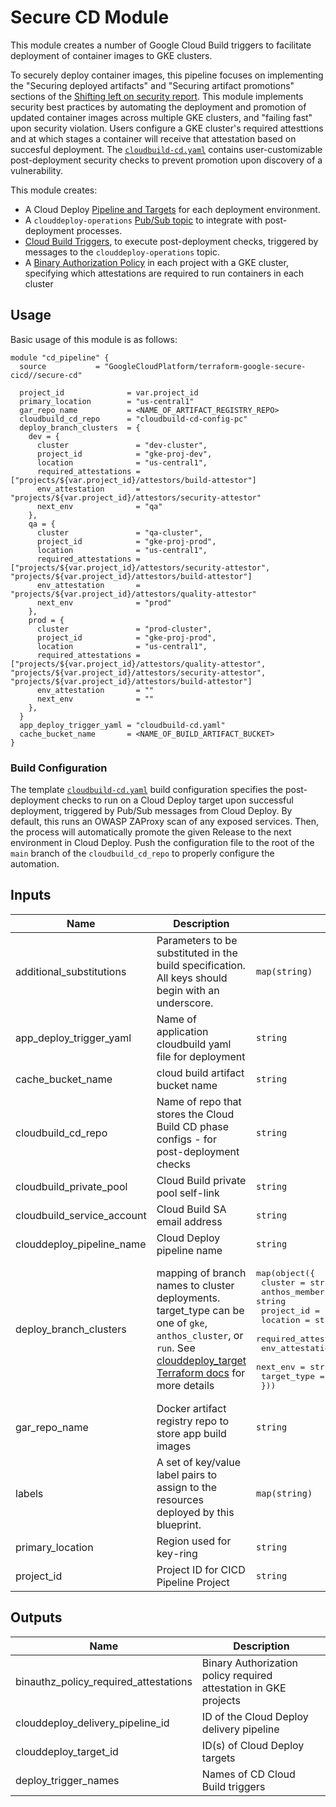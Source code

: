 # Secure CD Module
This module creates a number of Google Cloud Build triggers to facilitate deployment of container images to GKE clusters.

To securely deploy container images, this pipeline focuses on implementing the "Securing deployed artifacts" and "Securing artifact promotions" sections of the [Shifting left on security report](https://cloud.google.com/solutions/shifting-left-on-security). This module implements security best practices by automating the deployment and promotion of updated container images across multiple GKE clusters, and "failing fast" upon security violation. Users configure a GKE cluster's required attesttions and at which stages a container will receive that attestation based on succesful deployment. The [`cloudbuild-cd.yaml`](../../build/cloudbuild-cd.yaml) contains user-customizable post-deployment security checks to prevent promotion upon discovery of a vulnerability.

This module creates:
* A Cloud Deploy [Pipeline and Targets](https://cloud.google.com/deploy/docs/create-pipeline-targets) for each deployment environment.
* A `clouddeploy-operations` [Pub/Sub topic](https://cloud.google.com/deploy/docs/integrating) to integrate with post-deployment processes.
* [Cloud Build Triggers](https://cloud.google.com/build/docs/automating-builds/create-manage-triggers), to execute post-deployment checks, triggered by messages to the `clouddeploy-operations` topic.
* A [Binary Authorization Policy](https://cloud.google.com/binary-authorization/docs) in each project with a GKE cluster, specifying which attestations are required to run containers in each cluster

## Usage
Basic usage of this module is as follows:
```hcl
module "cd_pipeline" {
  source           = "GoogleCloudPlatform/terraform-google-secure-cicd//secure-cd"

  project_id              = var.project_id
  primary_location        = "us-central1"
  gar_repo_name           = <NAME_OF_ARTIFACT_REGISTRY_REPO>
  cloudbuild_cd_repo      = "cloudbuild-cd-config-pc"
  deploy_branch_clusters  = {
    dev = {
      cluster               = "dev-cluster",
      project_id            = "gke-proj-dev",
      location              = "us-central1",
      required_attestations = ["projects/${var.project_id}/attestors/build-attestor"]
      env_attestation       = "projects/${var.project_id}/attestors/security-attestor"
      next_env              = "qa"
    },
    qa = {
      cluster               = "qa-cluster",
      project_id            = "gke-proj-prod",
      location              = "us-central1",
      required_attestations = ["projects/${var.project_id}/attestors/security-attestor", "projects/${var.project_id}/attestors/build-attestor"]
      env_attestation       = "projects/${var.project_id}/attestors/quality-attestor"
      next_env              = "prod"
    },
    prod = {
      cluster               = "prod-cluster",
      project_id            = "gke-proj-prod",
      location              = "us-central1",
      required_attestations = ["projects/${var.project_id}/attestors/quality-attestor", "projects/${var.project_id}/attestors/security-attestor", "projects/${var.project_id}/attestors/build-attestor"]
      env_attestation       = ""
      next_env              = ""
    },
  }
  app_deploy_trigger_yaml = "cloudbuild-cd.yaml"
  cache_bucket_name       = <NAME_OF_BUILD_ARTIFACT_BUCKET>
}
```
### Build Configuration
The template [`cloudbuild-cd.yaml`](../../build/cloudbuild-cd.yaml) build configuration specifies the post-deployment checks to run on a Cloud Deploy target upon successful deployment, triggered by Pub/Sub messages from Cloud Deploy. By default, this runs an OWASP ZAProxy scan of any exposed services. Then, the process will automatically promote the given Release to the next environment in Cloud Deploy. Push the configuration file to the root of the `main` branch of the `cloudbuild_cd_repo` to properly configure the automation.

<!-- BEGINNING OF PRE-COMMIT-TERRAFORM DOCS HOOK -->
## Inputs

| Name | Description | Type | Default | Required |
|------|-------------|------|---------|:--------:|
| additional\_substitutions | Parameters to be substituted in the build specification. All keys should begin with an underscore. | `map(string)` | `{}` | no |
| app\_deploy\_trigger\_yaml | Name of application cloudbuild yaml file for deployment | `string` | n/a | yes |
| cache\_bucket\_name | cloud build artifact bucket name | `string` | n/a | yes |
| cloudbuild\_cd\_repo | Name of repo that stores the Cloud Build CD phase configs - for post-deployment checks | `string` | n/a | yes |
| cloudbuild\_private\_pool | Cloud Build private pool self-link | `string` | `""` | no |
| cloudbuild\_service\_account | Cloud Build SA email address | `string` | n/a | yes |
| clouddeploy\_pipeline\_name | Cloud Deploy pipeline name | `string` | n/a | yes |
| deploy\_branch\_clusters | mapping of branch names to cluster deployments. target\_type can be one of `gke`, `anthos_cluster`, or `run`. See [clouddeploy\_target Terraform docs](https://registry.terraform.io/providers/hashicorp/google/latest/docs/resources/clouddeploy_target) for more details | <pre>map(object({<br>    cluster               = string<br>    anthos_membership     = string<br>    project_id            = string<br>    location              = string<br>    required_attestations = list(string)<br>    env_attestation       = string<br>    next_env              = string<br>    target_type           = string<br>  }))</pre> | `{}` | no |
| gar\_repo\_name | Docker artifact registry repo to store app build images | `string` | n/a | yes |
| labels | A set of key/value label pairs to assign to the resources deployed by this blueprint. | `map(string)` | `{}` | no |
| primary\_location | Region used for key-ring | `string` | n/a | yes |
| project\_id | Project ID for CICD Pipeline Project | `string` | n/a | yes |

## Outputs

| Name | Description |
|------|-------------|
| binauthz\_policy\_required\_attestations | Binary Authorization policy required attestation in GKE projects |
| clouddeploy\_delivery\_pipeline\_id | ID of the Cloud Deploy delivery pipeline |
| clouddeploy\_target\_id | ID(s) of Cloud Deploy targets |
| deploy\_trigger\_names | Names of CD Cloud Build triggers |

<!-- END OF PRE-COMMIT-TERRAFORM DOCS HOOK -->
